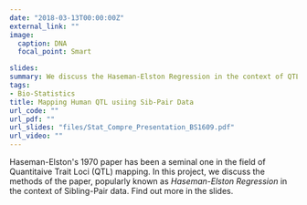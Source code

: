```yaml
---
date: "2018-03-13T00:00:00Z"
external_link: ""
image:
  caption: DNA
  focal_point: Smart

slides: 
summary: We discuss the Haseman-Elston Regression in the context of QTL Mapping.
tags:
- Bio-Statistics
title: Mapping Human QTL usiing Sib-Pair Data
url_code: ""
url_pdf: ""
url_slides: "files/Stat_Compre_Presentation_BS1609.pdf"
url_video: ""
---
```


Haseman-Elston's 1970 paper has been a seminal one in the field of Quantitaive Trait Loci (QTL) mapping. In this project, we discuss the methods of the paper, popularly known as *Haseman-Elston Regression* in the context of Sibling-Pair data. Find out more in the slides.